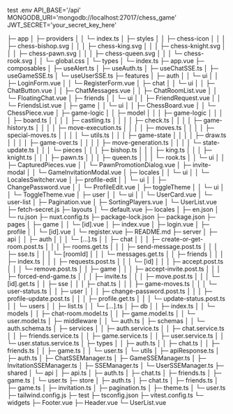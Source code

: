 test .env API_BASE='/api' MONGODB_URI='mongodb://localhost:27017/chess_game' JWT_SECRET='your_secret_key_here'

├─ app │ ├─ providers │ │ └─ index.ts │ ├─ styles │ │ ├─ chess-icon │ │ │ ├─ chess-bishop.svg │ │ │ ├─ chess-king.svg │ │ │ ├─ chess-knight.svg │ │ │ ├─ chess-pawn.svg │ │ │ ├─ chess-queen.svg │ │ │ └─ chess-rook.svg │ │ └─ global.css │ └─ types │ └─ index.ts ├─ app.vue ├─ composables │ ├─ useAlert.ts │ ├─ useAuth.ts │ ├─ useChatSSE.ts │ ├─ useGameSSE.ts │ └─ useUserSSE.ts ├─ features │ ├─ auth │ │ └─ ui │ │ ├─ LoginForm.vue │ │ └─ RegisterForm.vue │ ├─ chat │ │ └─ ui │ │ ├─ ChatButton.vue │ │ ├─ ChatMessages.vue │ │ ├─ ChatRoomList.vue │ │ └─ FloatingChat.vue │ ├─ friends │ │ └─ ui │ │ ├─ FriendRequest.vue │ │ └─ FriendsList.vue │ ├─ game │ │ └─ ui │ │ ├─ ChessBoard.vue │ │ └─ ChessPiece.vue │ ├─ game-logic │ │ ├─ model │ │ │ ├─ game-logic │ │ │ │ ├─ board.ts │ │ │ │ ├─ castling.ts │ │ │ │ ├─ check.ts │ │ │ │ ├─ game-history.ts │ │ │ │ ├─ move-execution.ts │ │ │ │ ├─ moves.ts │ │ │ │ ├─ special-moves.ts │ │ │ │ └─ utils.ts │ │ │ ├─ game-state │ │ │ │ ├─ draw.ts │ │ │ │ ├─ game-over.ts │ │ │ │ ├─ move-generation.ts │ │ │ │ └─ state-update.ts │ │ │ └─ pieces │ │ │ ├─ bishop.ts │ │ │ ├─ king.ts │ │ │ ├─ knight.ts │ │ │ ├─ pawn.ts │ │ │ ├─ queen.ts │ │ │ └─ rook.ts │ │ └─ ui │ │ ├─ CapturedPieces.vue │ │ └─ PawnPromotionDialog.vue │ ├─ invite-modal │ │ └─ GameInvitationModal.vue │ ├─ locales │ │ └─ ui │ │ └─ LocalesSwitcher.vue │ ├─ profile-edit │ │ └─ ui │ │ ├─ ChangePassword.vue │ │ └─ ProfileEdit.vue │ ├─ toggleTheme │ │ └─ ui │ │ └─ ToggleTheme.vue │ ├─ user │ │ └─ ui │ │ └─ UserCard.vue │ └─ user-list │ ├─ Pagination.vue │ ├─ SortingPlayers.vue │ └─ UserList.vue ├─ fetch-secret.js ├─ layouts │ └─ default.vue ├─ locales │ ├─ en.json │ └─ ru.json ├─ nuxt.config.ts ├─ package-lock.json ├─ package.json ├─ pages │ ├─ game │ │ └─ [id].vue │ ├─ index.vue │ ├─ login.vue │ ├─ profile │ │ └─ [id].vue │ └─ register.vue ├─ README.md ├─ server │ ├─ api │ │ ├─ auth │ │ │ └─ [...].ts │ │ ├─ chat │ │ │ ├─ create-or-get-room.post.ts │ │ │ ├─ rooms.get.ts │ │ │ ├─ send-message.post.ts │ │ │ ├─ sse.ts │ │ │ └─ [roomId] │ │ │ └─ messages.get.ts │ │ ├─ friends │ │ │ ├─ index.ts │ │ │ ├─ requests.post.ts │ │ │ └─ [id] │ │ │ ├─ accept.post.ts │ │ │ └─ remove.post.ts │ │ ├─ game │ │ │ ├─ accept-invite.post.ts │ │ │ ├─ forced-end-game.ts │ │ │ ├─ invite.ts │ │ │ ├─ move.post.ts │ │ │ └─ [id].get.ts │ │ ├─ sse │ │ │ ├─ chat.ts │ │ │ ├─ game-moves.ts │ │ │ └─ user-status.ts │ │ ├─ user │ │ │ ├─ change-password.post.ts │ │ │ ├─ profile-update.post.ts │ │ │ ├─ profile.get.ts │ │ │ └─ update-status.post.ts │ │ └─ users │ │ ├─ list.ts │ │ └─ [...].ts │ ├─ db │ │ ├─ index.ts │ │ └─ models │ │ ├─ chat-room.model.ts │ │ ├─ game.model.ts │ │ └─ user.model.ts │ ├─ middleware │ │ └─ auth.ts │ ├─ schemas │ │ └─ auth.schema.ts │ ├─ services │ │ ├─ auth.service.ts │ │ ├─ chat.service.ts │ │ ├─ friends.service.ts │ │ ├─ game.service.ts │ │ ├─ user.service.ts │ │ └─ user.status.service.ts │ ├─ types │ │ ├─ auth.ts │ │ ├─ chat.ts │ │ ├─ friends.ts │ │ ├─ game.ts │ │ └─ user.ts │ └─ utils │ ├─ apiResponse.ts │ ├─ auth.ts │ ├─ ChatSSEManager.ts │ ├─ GameSSEManager.ts │ ├─ InvitationSSEManager.ts │ ├─ SSEManager.ts │ └─ UserSSEManager.ts ├─ shared │ └─ api │ ├─ api.ts │ ├─ auth.ts │ ├─ chat.ts │ ├─ friends.ts │ ├─ game.ts │ └─ user.ts ├─ store │ ├─ auth.ts │ ├─ chat.ts │ ├─ friends.ts │ ├─ game.ts │ ├─ invitation.ts │ ├─ pagination.ts │ ├─ theme.ts │ └─ user.ts ├─ tailwind.config.js ├─ test ├─ tsconfig.json ├─ vitest.config.ts └─ widgets ├─ Footer.vue ├─ Header.vue └─ UserList.vue

```

```
